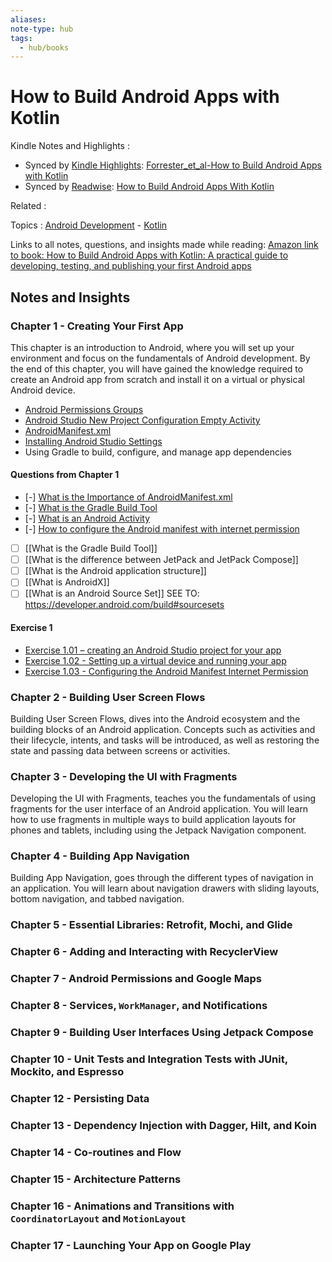 ```yaml
---
aliases:
note-type: hub
tags:
  - hub/books
---
```


# How to Build Android Apps with Kotlin

Kindle Notes and Highlights :

- Synced by [Kindle Highlights](https://github.com/hadynz/obsidian-kindle-plugin): [Forrester_et_al-How to Build Android Apps with Kotlin](../../kindle-highlights/Forrester_et_al-How%20to%20Build%20Android%20Apps%20with%20Kotlin.md)
- Synced by [Readwise](https://readwise.io/): [How to Build Android Apps With Kotlin](../../Readwise/Books/How%20to%20Build%20Android%20Apps%20With%20Kotlin.md)

Related :

Topics : [Android Development](../../4-hub-notes-🚉/Android%20Development.md) - [Kotlin](../../4-hub-notes-🚉/Kotlin%20Programming%20Language.md)

Links to all notes, questions, and insights made while reading: [Amazon link to book: How to Build Android Apps with Kotlin: A practical guide to developing, testing, and publishing your first Android apps](https://www.amazon.com/How-Build-Android-Apps-Kotlin-ebook/dp/B0BVZX4JHS/ref=tmm_kin_swatch_0?_encoding=UTF8&qid=&sr=)

## Notes and Insights

### Chapter 1 - Creating Your First App

This chapter is an introduction to Android, where you will set up your
environment and focus on the fundamentals of Android development. By the end
of this chapter, you will have gained the knowledge required to create an
Android app from scratch and install it on a virtual or physical Android device.

- [Android Permissions Groups](../../3-permanent-notes-🧲/Android%20Permissions%20Groups.md)
- [Android Studio New Project Configuration Empty Activity](Android%20Studio%20New%20Project%20Configuration%20Empty%20Activity.md)
- [AndroidManifest.xml](../../3-permanent-notes-🧲/AndroidManifest.xml.md)
- [Installing Android Studio Settings](Installing%20Android%20Studio%20Settings.md)
- Using Gradle to build, configure, and manage app dependencies

#### Questions from Chapter 1

- [-] [What is the Importance of AndroidManifest.xml](../../2-literature-notes-📝/What%20is%20the%20Importance%20of%20AndroidManifest.xml.md)
- [-] [What is the Gradle Build Tool](../../2-literature-notes-📝/What%20is%20the%20Gradle%20Build%20Tool.md)
- [-] [What is an Android Activity](What%20is%20an%20Android%20Activity.md)
- [-] [How to configure the Android manifest with internet permission](../../3-permanent-notes-🧲/How%20to%20configure%20the%20Android%20manifest%20with%20internet%20permission.md)
- [ ] [[What is the Gradle Build Tool]]
- [ ] [[What is the difference between JetPack and JetPack Compose]]
- [ ] [[What is the Android application structure]]
- [ ] [[What is AndroidX]]
- [ ] [[What is an Android Source Set]] SEE TO: <https://developer.android.com/build#sourcesets>

#### Exercise 1

- [Exercise 1.01 – creating an Android Studio project for your app](Exercise%201.01%20–%20creating%20an%20Android%20Studio%20project%20for%20your%20app.md)
- [Exercise 1.02 - Setting up a virtual device and running your app](Exercise%201.02%20-%20Setting%20up%20a%20virtual%20device%20and%20running%20your%20app.md)
- [Exercise 1.03 - Configuring the Android Manifest Internet Permission](Exercise%201.03%20-%20Configuring%20the%20Android%20Manifest%20Internet%20Permission.md)

### Chapter 2 - Building User Screen Flows

Building User Screen Flows, dives into the Android ecosystem and the building
blocks of an Android application. Concepts such as activities and their
lifecycle, intents, and tasks will be introduced, as well as restoring the
state and passing data between screens or activities.

### Chapter 3 - Developing the UI with Fragments

Developing the UI with Fragments, teaches you the fundamentals of using
fragments for the user interface of an Android application. You will learn how
to use fragments in multiple ways to build application layouts for phones and
tablets, including using the Jetpack Navigation component.

### Chapter 4 - Building App Navigation

Building App Navigation, goes through the different types of navigation in an
application. You will learn about navigation drawers with sliding layouts,
bottom navigation, and tabbed navigation.

### Chapter 5 - Essential Libraries: Retrofit, Mochi, and Glide

### Chapter 6 - Adding and Interacting with RecyclerView

### Chapter 7 - Android Permissions and Google Maps

### Chapter 8 - Services, `WorkManager`, and Notifications

### Chapter 9 - Building User Interfaces Using Jetpack Compose

### Chapter 10 - Unit Tests and Integration Tests with JUnit, Mockito, and Espresso

### Chapter 12 - Persisting Data

### Chapter 13 - Dependency Injection with Dagger, Hilt, and Koin

### Chapter 14 - Co-routines and Flow

### Chapter 15 - Architecture Patterns

### Chapter 16 - Animations and Transitions with `CoordinatorLayout` and `MotionLayout`

### Chapter 17 - Launching Your App on Google Play
